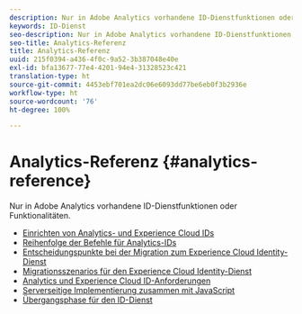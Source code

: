 ```yaml
---
description: Nur in Adobe Analytics vorhandene ID-Dienstfunktionen oder Funktionalitäten.
keywords: ID-Dienst
seo-description: Nur in Adobe Analytics vorhandene ID-Dienstfunktionen oder Funktionalitäten.
seo-title: Analytics-Referenz
title: Analytics-Referenz
uuid: 215f0394-a436-4f0c-9a52-3b387048e40e
exl-id: bfa13677-77e4-4201-94e4-31328523c421
translation-type: ht
source-git-commit: 4453ebf701ea2dc06e6093dd77be6eb0f3b2936e
workflow-type: ht
source-wordcount: '76'
ht-degree: 100%

---
```


# Analytics-Referenz {#analytics-reference}

Nur in Adobe Analytics vorhandene ID-Dienstfunktionen oder Funktionalitäten.

+ [Einrichten von Analytics- und Experience Cloud IDs](analytics-ids.md)
+ [Reihenfolge der Befehle für Analytics-IDs](analytics-order-of-operations.md)
+ [Entscheidungspunkte bei der Migration zum Experience Cloud Identity-Dienst](migration-decisions.md)
+ [Migrationsszenarios für den Experience Cloud Identity-Dienst](migration-scenarios.md)
+ [Analytics und Experience Cloud ID-Anforderungen](legacy-analytics.md)
+ [Serverseitige Implementierung zusammen mit JavaScript](server-side.md)
+ [Übergangsphase für den ID-Dienst](grace-period.md)
<!--+ [Data Collection CNAMEs and Cross-Domain Tracking](cname.md)-->
